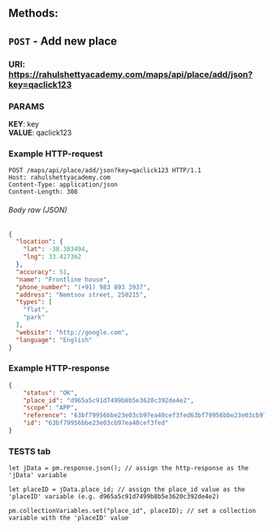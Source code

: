 ## Methods:

## ```POST``` - **Add new place**

### URI: https://rahulshettyacademy.com/maps/api/place/add/json?key=qaclick123

### PARAMS
**KEY**: key <br> **VALUE**: qaclick123
### Example HTTP-request
```HTTP 
POST /maps/api/place/add/json?key=qaclick123 HTTP/1.1
Host: rahulshettyacademy.com
Content-Type: application/json
Content-Length: 308
```
###### Body raw (JSON)
```json
{
  "location": {
    "lat": -38.383494,
    "lng": 33.427362
  },
  "accuracy": 51,
  "name": "Frontline house",
  "phone_number": "(+91) 983 893 3937",
  "address": "Nemtsov street, 250215",
  "types": [
    "flat",
    "park"
  ],
  "website": "http://google.com",
  "language": "English"
}
```

### Example HTTP-response 

```json
{
    "status": "OK",
    "place_id": "d965a5c91d7499b8b5e3620c392de4e2",
    "scope": "APP",
    "reference": "63bf79956bbe23e03cb97ea40cef3fed63bf79956bbe23e03cb97ea40cef3fed",
    "id": "63bf79956bbe23e03cb97ea40cef3fed"
}
```

### TESTS tab

```JS
let jData = pm.response.json(); // assign the http-response as the 'jData' variable

let placeID = jData.place_id; // assign the place_id value as the 'placeID' variable (e.g. d965a5c91d7499b8b5e3620c392de4e2)

pm.collectionVariables.set("place_id", placeID); // set a collection variable with the 'placeID' value 
```
